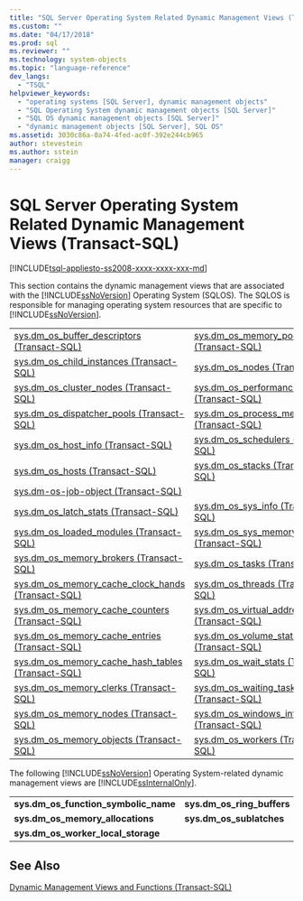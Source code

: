 ```yaml
---
title: "SQL Server Operating System Related Dynamic Management Views (Transact-SQL) | Microsoft Docs"
ms.custom: ""
ms.date: "04/17/2018"
ms.prod: sql
ms.reviewer: ""
ms.technology: system-objects
ms.topic: "language-reference"
dev_langs: 
  - "TSQL"
helpviewer_keywords: 
  - "operating systems [SQL Server], dynamic management objects"
  - "SQL Operating System dynamic management objects [SQL Server]"
  - "SQL OS dynamic management objects [SQL Server]"
  - "dynamic management objects [SQL Server], SQL OS"
ms.assetid: 3030c86a-0a74-4fed-ac0f-392e244cb965
author: stevestein
ms.author: sstein
manager: craigg
---
```

# SQL Server Operating System Related Dynamic Management Views (Transact-SQL)
[!INCLUDE[tsql-appliesto-ss2008-xxxx-xxxx-xxx-md](../../includes/tsql-appliesto-ss2008-xxxx-xxxx-xxx-md.md)]

  This section contains the dynamic management views that are associated with the [!INCLUDE[ssNoVersion](../../includes/ssnoversion-md.md)] Operating System (SQLOS). The SQLOS is responsible for managing operating system resources that are specific to [!INCLUDE[ssNoVersion](../../includes/ssnoversion-md.md)].  
  
|||  
|-|-|  
|[sys.dm_os_buffer_descriptors &#40;Transact-SQL&#41;](../../relational-databases/system-dynamic-management-views/sys-dm-os-buffer-descriptors-transact-sql.md)|[sys.dm_os_memory_pools &#40;Transact-SQL&#41;](../../relational-databases/system-dynamic-management-views/sys-dm-os-memory-pools-transact-sql.md)|  
|[sys.dm_os_child_instances &#40;Transact-SQL&#41;](../../relational-databases/system-dynamic-management-views/sys-dm-os-child-instances-transact-sql.md)|[sys.dm_os_nodes &#40;Transact-SQL&#41;](../../relational-databases/system-dynamic-management-views/sys-dm-os-nodes-transact-sql.md)|  
|[sys.dm_os_cluster_nodes &#40;Transact-SQL&#41;](../../relational-databases/system-dynamic-management-views/sys-dm-os-cluster-nodes-transact-sql.md)|[sys.dm_os_performance_counters &#40;Transact-SQL&#41;](../../relational-databases/system-dynamic-management-views/sys-dm-os-performance-counters-transact-sql.md)|  
|[sys.dm_os_dispatcher_pools &#40;Transact-SQL&#41;](../../relational-databases/system-dynamic-management-views/sys-dm-os-dispatcher-pools-transact-sql.md)|[sys.dm_os_process_memory &#40;Transact-SQL&#41;](../../relational-databases/system-dynamic-management-views/sys-dm-os-process-memory-transact-sql.md)|  
|[sys.dm_os_host_info &#40;Transact-SQL&#41;](../../relational-databases/system-dynamic-management-views/sys-dm-os-host-info-transact-sql.md)|[sys.dm_os_schedulers &#40;Transact-SQL&#41;](../../relational-databases/system-dynamic-management-views/sys-dm-os-schedulers-transact-sql.md)|  
|[sys.dm_os_hosts &#40;Transact-SQL&#41;](../../relational-databases/system-dynamic-management-views/sys-dm-os-hosts-transact-sql.md)|[sys.dm_os_stacks &#40;Transact-SQL&#41;](../../relational-databases/system-dynamic-management-views/sys-dm-os-stacks-transact-sql.md)|  
|[sys.dm-os-job-object &#40;Transact-SQL&#41;](../../relational-databases/system-dynamic-management-views/sys-dm-os-job-object-transact-sql.md)||
|[sys.dm_os_latch_stats &#40;Transact-SQL&#41;](../../relational-databases/system-dynamic-management-views/sys-dm-os-latch-stats-transact-sql.md)|[sys.dm_os_sys_info &#40;Transact-SQL&#41;](../../relational-databases/system-dynamic-management-views/sys-dm-os-sys-info-transact-sql.md)|  
|[sys.dm_os_loaded_modules &#40;Transact-SQL&#41;](../../relational-databases/system-dynamic-management-views/sys-dm-os-loaded-modules-transact-sql.md)|[sys.dm_os_sys_memory &#40;Transact-SQL&#41;](../../relational-databases/system-dynamic-management-views/sys-dm-os-sys-memory-transact-sql.md)|  
|[sys.dm_os_memory_brokers &#40;Transact-SQL&#41;](../../relational-databases/system-dynamic-management-views/sys-dm-os-memory-brokers-transact-sql.md)|[sys.dm_os_tasks &#40;Transact-SQL&#41;](../../relational-databases/system-dynamic-management-views/sys-dm-os-tasks-transact-sql.md)|  
|[sys.dm_os_memory_cache_clock_hands &#40;Transact-SQL&#41;](../../relational-databases/system-dynamic-management-views/sys-dm-os-memory-cache-clock-hands-transact-sql.md)|[sys.dm_os_threads &#40;Transact-SQL&#41;](../../relational-databases/system-dynamic-management-views/sys-dm-os-threads-transact-sql.md)|  
|[sys.dm_os_memory_cache_counters &#40;Transact-SQL&#41;](../../relational-databases/system-dynamic-management-views/sys-dm-os-memory-cache-counters-transact-sql.md)|[sys.dm_os_virtual_address_dump &#40;Transact-SQL&#41;](../../relational-databases/system-dynamic-management-views/sys-dm-os-virtual-address-dump-transact-sql.md)|  
|[sys.dm_os_memory_cache_entries &#40;Transact-SQL&#41;](../../relational-databases/system-dynamic-management-views/sys-dm-os-memory-cache-entries-transact-sql.md)|[sys.dm_os_volume_stats &#40;Transact-SQL&#41;](../../relational-databases/system-dynamic-management-views/sys-dm-os-volume-stats-transact-sql.md)|  
|[sys.dm_os_memory_cache_hash_tables &#40;Transact-SQL&#41;](../../relational-databases/system-dynamic-management-views/sys-dm-os-memory-cache-hash-tables-transact-sql.md)|[sys.dm_os_wait_stats &#40;Transact-SQL&#41;](../../relational-databases/system-dynamic-management-views/sys-dm-os-wait-stats-transact-sql.md)|  
|[sys.dm_os_memory_clerks &#40;Transact-SQL&#41;](../../relational-databases/system-dynamic-management-views/sys-dm-os-memory-clerks-transact-sql.md)|[sys.dm_os_waiting_tasks &#40;Transact-SQL&#41;](../../relational-databases/system-dynamic-management-views/sys-dm-os-waiting-tasks-transact-sql.md)|  
|[sys.dm_os_memory_nodes &#40;Transact-SQL&#41;](../../relational-databases/system-dynamic-management-views/sys-dm-os-memory-nodes-transact-sql.md)|[sys.dm_os_windows_info &#40;Transact-SQL&#41;](../../relational-databases/system-dynamic-management-views/sys-dm-os-windows-info-transact-sql.md)|  
|[sys.dm_os_memory_objects &#40;Transact-SQL&#41;](../../relational-databases/system-dynamic-management-views/sys-dm-os-memory-objects-transact-sql.md)|[sys.dm_os_workers &#40;Transact-SQL&#41;](../../relational-databases/system-dynamic-management-views/sys-dm-os-workers-transact-sql.md)|  
  
 The following [!INCLUDE[ssNoVersion](../../includes/ssnoversion-md.md)] Operating System-related dynamic management views are [!INCLUDE[ssInternalOnly](../../includes/ssinternalonly-md.md)].  
  
|||  
|-|-|  
|**sys.dm_os_function_symbolic_name**|**sys.dm_os_ring_buffers**|  
|**sys.dm_os_memory_allocations**|**sys.dm_os_sublatches**|  
|**sys.dm_os_worker_local_storage**||  
  
## See Also  
 [Dynamic Management Views and Functions &#40;Transact-SQL&#41;](~/relational-databases/system-dynamic-management-views/system-dynamic-management-views.md)  
  
  


